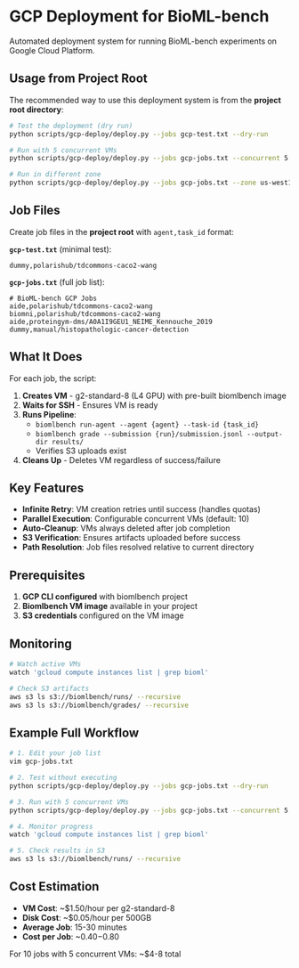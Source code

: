 # GCP Deployment for BioML-bench

Automated deployment system for running BioML-bench experiments on Google Cloud Platform.

## Usage from Project Root

The recommended way to use this deployment system is from the **project root directory**:

```bash
# Test the deployment (dry run)
python scripts/gcp-deploy/deploy.py --jobs gcp-test.txt --dry-run

# Run with 5 concurrent VMs  
python scripts/gcp-deploy/deploy.py --jobs gcp-jobs.txt --concurrent 5

# Run in different zone
python scripts/gcp-deploy/deploy.py --jobs gcp-jobs.txt --zone us-west1-b --concurrent 3
```

## Job Files

Create job files in the **project root** with `agent,task_id` format:

**`gcp-test.txt`** (minimal test):
```
dummy,polarishub/tdcommons-caco2-wang
```

**`gcp-jobs.txt`** (full job list):
```
# BioML-bench GCP Jobs
aide,polarishub/tdcommons-caco2-wang
biomni,polarishub/tdcommons-caco2-wang
aide,proteingym-dms/A0A1I9GEU1_NEIME_Kennouche_2019
dummy,manual/histopathologic-cancer-detection
```

## What It Does

For each job, the script:

1. **Creates VM** - g2-standard-8 (L4 GPU) with pre-built biomlbench image
2. **Waits for SSH** - Ensures VM is ready
3. **Runs Pipeline**:
   - `biomlbench run-agent --agent {agent} --task-id {task_id}`
   - `biomlbench grade --submission {run}/submission.jsonl --output-dir results/`
   - Verifies S3 uploads exist
4. **Cleans Up** - Deletes VM regardless of success/failure

## Key Features

- **Infinite Retry**: VM creation retries until success (handles quotas)
- **Parallel Execution**: Configurable concurrent VMs (default: 10)
- **Auto-Cleanup**: VMs always deleted after job completion
- **S3 Verification**: Ensures artifacts uploaded before success
- **Path Resolution**: Job files resolved relative to current directory

## Prerequisites

1. **GCP CLI configured** with biomlbench project
2. **Biomlbench VM image** available in your project
3. **S3 credentials** configured on the VM image

## Monitoring

```bash
# Watch active VMs
watch 'gcloud compute instances list | grep bioml'

# Check S3 artifacts  
aws s3 ls s3://biomlbench/runs/ --recursive
aws s3 ls s3://biomlbench/grades/ --recursive
```

## Example Full Workflow

```bash
# 1. Edit your job list
vim gcp-jobs.txt

# 2. Test without executing
python scripts/gcp-deploy/deploy.py --jobs gcp-jobs.txt --dry-run

# 3. Run with 5 concurrent VMs
python scripts/gcp-deploy/deploy.py --jobs gcp-jobs.txt --concurrent 5

# 4. Monitor progress
watch 'gcloud compute instances list | grep bioml'

# 5. Check results in S3
aws s3 ls s3://biomlbench/runs/ --recursive
```

## Cost Estimation

- **VM Cost**: ~$1.50/hour per g2-standard-8
- **Disk Cost**: ~$0.05/hour per 500GB
- **Average Job**: 15-30 minutes
- **Cost per Job**: ~$0.40-$0.80

For 10 jobs with 5 concurrent VMs: ~$4-8 total 